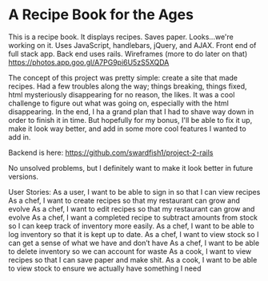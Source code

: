 # A Recipe Book for the Ages
This is a recipe book. It displays recipes. Saves paper. Looks...we're working on it.
Uses JavaScript, handlebars, jQuery, and AJAX. Front end of full stack app. Back end uses rails.
Wireframes (more to do later on that) https://photos.app.goo.gl/A7PG9pi6U5zS5XQDA

The concept of this project was pretty simple: create a site that made recipes. Had a few troubles along the way; things breaking, things fixed, html mysteriously disappearing for no reason, the likes. It was a cool challenge to figure out what was going on, especially with the html disappearing. In the end, I ha a grand plan that I had to shave way down in order to finish it in time. But hopefully for my bonus, I'll be able to fix it up, make it look way better, and add in some more cool features I wanted to add in.

Backend is here: https://github.com/swardfish1/project-2-rails

No unsolved problems, but I definitely want to make it look better in future versions.

User Stories:
As a user, I want to be able to sign in so that I can view recipes 
As a chef, I want to create recipes so that my restaurant can grow and evolve
As a chef, I want to edit recipes so that my restaurant can grow and evolve
As a chef, I want a completed recipe to subtract amounts from stock so I can keep track of inventory more easily.
As a chef, I want to be able to log inventory so that it is kept up to date.
As a chef, I want to view stock so I can get a sense of what we have and don’t have
As a chef, I want to be able to delete inventory so we can account for waste
As a cook, I want to view recipes so that I can save paper and make shit.
As a cook, I want to be able to view stock to ensure we actually have something I need
